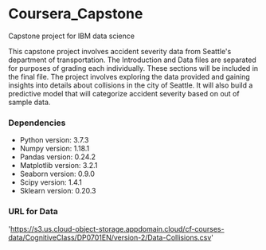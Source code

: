 # Coursera_Capstone
Capstone project for IBM data science

This capstone project involves accident severity data from Seattle's department of transportation. The Introduction and Data files are separated for purposes of grading each individually. These sections will be included in the final file. The project involves exploring the data provided and gaining insights into details about collisions in the city of Seattle. It will also build a predictive model that will categorize accident severity based on out of sample data.

### Dependencies
* Python version: 3.7.3
* Numpy version: 1.18.1
* Pandas version: 0.24.2
* Matplotlib version: 3.2.1
* Seaborn version: 0.9.0
* Scipy version: 1.4.1
* Sklearn version: 0.20.3

### URL for Data

'https://s3.us.cloud-object-storage.appdomain.cloud/cf-courses-data/CognitiveClass/DP0701EN/version-2/Data-Collisions.csv'

